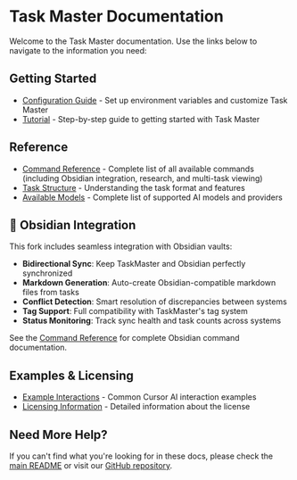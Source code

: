 # Task Master Documentation

Welcome to the Task Master documentation. Use the links below to navigate to the information you need:

## Getting Started

- [Configuration Guide](configuration.md) - Set up environment variables and customize Task Master
- [Tutorial](tutorial.md) - Step-by-step guide to getting started with Task Master

## Reference

- [Command Reference](command-reference.md) - Complete list of all available commands (including Obsidian integration, research, and multi-task viewing)
- [Task Structure](task-structure.md) - Understanding the task format and features
- [Available Models](models.md) - Complete list of supported AI models and providers

## 🔗 Obsidian Integration

This fork includes seamless integration with Obsidian vaults:

- **Bidirectional Sync**: Keep TaskMaster and Obsidian perfectly synchronized
- **Markdown Generation**: Auto-create Obsidian-compatible markdown files from tasks
- **Conflict Detection**: Smart resolution of discrepancies between systems
- **Tag Support**: Full compatibility with TaskMaster's tag system
- **Status Monitoring**: Track sync health and task counts across systems

See the [Command Reference](command-reference.md#obsidian-vault-integration) for complete Obsidian command documentation.

## Examples & Licensing

- [Example Interactions](examples.md) - Common Cursor AI interaction examples  
- [Licensing Information](licensing.md) - Detailed information about the license

## Need More Help?

If you can't find what you're looking for in these docs, please check the [main README](../README.md) or visit our [GitHub repository](https://github.com/eyaltoledano/claude-task-master).
